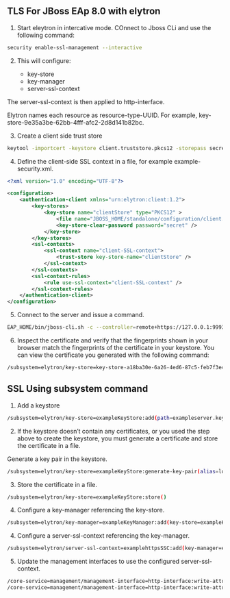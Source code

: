 ## TLS For JBoss EAp 8.0 with elytron

1. Start eleytron in intercative mode. COnnect to Jboss CLi and use the following command:
```sh
security enable-ssl-management --interactive
```
2. This will configure:

	- key-store
	- key-manager
	- server-ssl-context

 The server-ssl-context is then applied to http-interface.

 Elytron names each resource as resource-type-UUID. For example, key-store-9e35a3be-62bb-4fff-afc2-2d8d141b82bc.

3. Create a client side trust store
```sh
keytool -importcert -keystore client.truststore.pkcs12 -storepass secret -alias localhost -trustcacerts -file exampleKeystore.pem
```
4. Define the client-side SSL context in a file, for example example-security.xml.
```xml
<?xml version="1.0" encoding="UTF-8"?>

<configuration>
    <authentication-client xmlns="urn:elytron:client:1.2">
        <key-stores>
            <key-store name="clientStore" type="PKCS12" >
                <file name="JBOSS_HOME/standalone/configuration/client.truststore.pkcs12"/>
                <key-store-clear-password password="secret" />
            </key-store>
        </key-stores>
        <ssl-contexts>
            <ssl-context name="client-SSL-context">
                <trust-store key-store-name="clientStore" />
            </ssl-context>
        </ssl-contexts>
        <ssl-context-rules>
            <rule use-ssl-context="client-SSL-context" />
        </ssl-context-rules>
    </authentication-client>
</configuration>
```

5. Connect to the server and issue a command.
```sh
EAP_HOME/bin/jboss-cli.sh -c --controller=remote+https://127.0.0.1:9993 -Dwildfly.config.url=<path_to_the_configuration_file>/example-security.xml :whoami
```
6. Inspect the certificate and verify that the fingerprints shown in your browser match the fingerprints of the certificate in your keystore. You can view the certificate you generated with the following command:

```sh
/subsystem=elytron/key-store=key-store-a18ba30e-6a26-4ed6-87c5-feb7f3e4dff1:read-alias(alias="localhost")
```

## SSL Using subsystem command
1. Add a keystore
```sh
/subsystem=elytron/key-store=exampleKeyStore:add(path=exampleserver.keystore.pkcs12, relative-to=jboss.server.config.dir,credential-reference={clear-text=secret},type=PKCS12)
```

2. If the keystore doesn’t contain any certificates, or you used the step above to create the keystore, you must generate a certificate and store the certificate in a file.

Generate a key pair in the keystore.
```sh
/subsystem=elytron/key-store=exampleKeyStore:generate-key-pair(alias=localhost,algorithm=RSA,key-size=2048,validity=365,credential-reference={clear-text=secret},distinguished-name="CN=localhost")
```

3. Store the certificate in a file.
```sh
/subsystem=elytron/key-store=exampleKeyStore:store()
```

4. Configure a key-manager referencing the key-store.
```sh
/subsystem=elytron/key-manager=exampleKeyManager:add(key-store=exampleKeyStore,credential-reference={clear-text=secret})
```

4. Configure a server-ssl-context referencing the key-manager.
```sh
/subsystem=elytron/server-ssl-context=examplehttpsSSC:add(key-manager=exampleKeyManager, protocols=["TLSv1.2"])
```
5. Update the management interfaces to use the configured server-ssl-context.
```sh
/core-service=management/management-interface=http-interface:write-attribute(name=ssl-context, value=examplehttpsSSC)
/core-service=management/management-interface=http-interface:write-attribute(name=secure-socket-binding, value=management-https)
```
